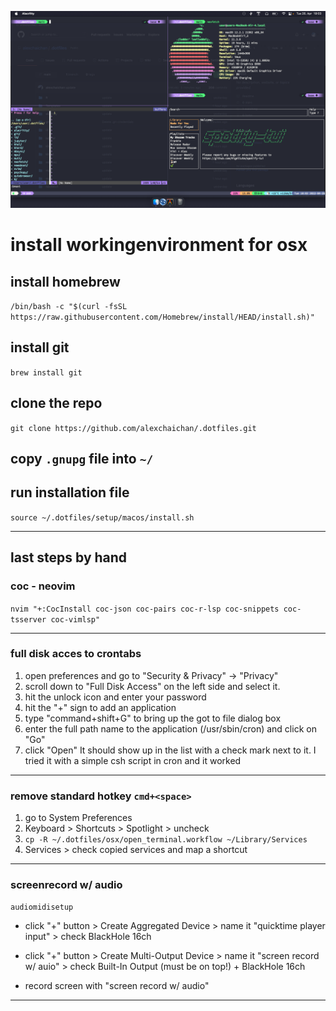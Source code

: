 ![Screenshot](./screenshot.png)

# install workingenvironment for osx

## install homebrew

`/bin/bash -c "$(curl -fsSL https://raw.githubusercontent.com/Homebrew/install/HEAD/install.sh)"`

## install git
`brew install git`

## clone the repo 

`git clone https://github.com/alexchaichan/.dotfiles.git`

## copy `.gnupg` file into `~/`

## run installation file
`source ~/.dotfiles/setup/macos/install.sh`

___

## last steps by hand

### coc - neovim

`nvim "+:CocInstall coc-json coc-pairs coc-r-lsp coc-snippets coc-tsserver coc-vimlsp"`

___

### full disk acces to crontabs

1. open preferences and go to "Security & Privacy" -> "Privacy"
2. scroll down to "Full Disk Access" on the left side and select it.
3. hit the unlock icon and enter your password
4. hit the "+" sign to add an application
5. type "command+shift+G" to bring up the got to file dialog box
6. enter the full path name to the application (/usr/sbin/cron) and click on "Go"
7. click "Open" It should show up in the list with a check mark next to it. I tried it with a simple csh script in cron and it worked
___

### remove standard hotkey `cmd+<space>`

1. go to System Preferences
2. Keyboard > Shortcuts > Spotlight > uncheck
3. `cp -R ~/.dotfiles/osx/open_terminal.workflow ~/Library/Services`
4. Services > check copied services and map a shortcut
___

### screenrecord w/ audio

`audiomidisetup`

- click "+" button > Create Aggregated Device > name it "quicktime player input" > check BlackHole 16ch

- click "+" button > Create Multi-Output Device > name it "screen record w/ auio" > check Built-In Output (must be on top!) + BlackHole 16ch

- record screen with "screen record w/ audio"
___